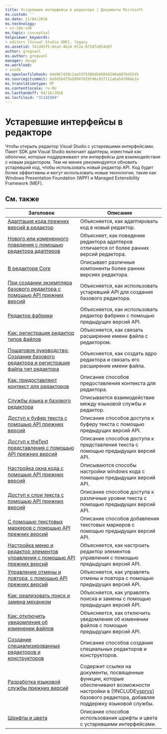 ```yaml
---
title: Устаревшие интерфейсы в редакторе | Документы Microsoft
ms.custom: ''
ms.date: 11/04/2016
ms.technology:
- vs-ide-sdk
ms.topic: conceptual
helpviewer_keywords:
- editors [Visual Studio SDK], legacy
ms.assetid: 741d45f5-0ea3-4614-972a-8728fe054e07
author: gregvanl
ms.author: gregvanl
manager: douge
ms.workload:
- vssdk
ms.openlocfilehash: 64e867430c2ae55f530bdb66844240a887bd5545
ms.sourcegitcommit: 6a9d5bd75e50947659fd6c837111a6a547884e2a
ms.translationtype: MT
ms.contentlocale: ru-RU
ms.lasthandoff: 04/16/2018
ms.locfileid: "31142904"
---
```

# <a name="legacy-interfaces-in-the-editor"></a>Устаревшие интерфейсы в редакторе
Чтобы открыть редактор Visual Studio с устаревшими интерфейсами. Пакет SDK для Visual Studio включает адаптеры, известный как *оболочки*, которые поддерживают эти интерфейсы для взаимодействия с новым редактором. Тем не менее рекомендуется обновить устаревший код, чтобы использовать новый редактор API. Код будет более эффективны и могут использовать новые технологии, такие как Windows Presentation Foundation (WPF) и Managed Extensibility Framework (MEF).  
  
## <a name="related-topics"></a>См. также  
  
|Заголовок|Описание|  
|-----------|-----------------|  
|[Адаптация кода прежних версий в редактор](../extensibility/adapting-legacy-code-to-the-editor.md)|Объясняется, как адаптировать код в новый редактор.|  
|[Нового или измененного поведения с помощью редактора адаптеров](../extensibility/new-or-changed-behavior-with-editor-adapters.md)|Объясняет, как поведение редактора адаптеров отличается от более ранних версий редактора.|  
|[В редакторе Core](../extensibility/inside-the-core-editor.md)|Описывает различные компоненты более ранних версиях редактора.|  
|[При создании экземпляра базового редактора с помощью API прежних версий](../extensibility/instantiating-the-core-editor-by-using-the-legacy-api.md)|Объясняется, как использовать устаревший API для создания базового редактора.|  
|[Редактор фабрики](../extensibility/editor-factories.md)|Объясняется, как использовать редактор фабрики с помощью предыдущих версий API.|  
|[Как: регистрация редактор типов файлов](../extensibility/how-to-register-editor-file-types.md)|Объясняется, как связать расширение имени файла с редактором.|  
|[Пошаговое руководство: Создание базового редактора и регистрация файла тип редактора](../extensibility/walkthrough-creating-a-core-editor-and-registering-an-editor-file-type.md)|Объясняется, как создать ядро редактора и связать его расширение имени файла.|  
|[Как: предоставляют контекст для редакторов](../extensibility/how-to-provide-context-for-editors.md)|Описание способов предоставления контекста для редактора.|  
|[Службы языка и базового редактора](../extensibility/language-services-and-the-core-editor.md)|Описывается взаимодействие между языковой службы и редактор.|  
|[Доступ к буфер текста с помощью API прежних версий](../extensibility/accessing-the-text-buffer-by-using-the-legacy-api.md)|Описание способов доступа к буферу текста с помощью предыдущих версий API.|  
|[Доступ к theText представления с помощью API прежних версий](../extensibility/accessing-thetext-view-by-using-the-legacy-api.md)|Описание способов доступа к представления текста с помощью предыдущих версий API.|  
|[Настройка окна кода с помощью API прежних версий](../extensibility/customizing-code-windows-by-using-the-legacy-api.md)|Описываются способы настройки windows кода с помощью предыдущих версий API.|  
|[Доступ к слои текста с помощью API прежних версий](../extensibility/accessing-text-layers-by-using-the-legacy-api.md)|Описание способов доступа к различные уровни текста с помощью предыдущих версий API.|  
|[С помощью текстовых маркеров с помощью API прежних версий](../extensibility/using-text-markers-with-the-legacy-api.md)|Описание способов добавления текстовых маркеров с помощью предыдущих версий API.|  
|[Настройка меню и редактор элементов управления с помощью API прежних версий](../extensibility/customizing-editor-controls-and-menus-by-using-the-legacy-api.md)|Объясняется, как настроить редактор элементов управления с помощью предыдущих версий API.|  
|[Управление отмены и повтора, с помощью API прежних версий](../extensibility/managing-undo-and-redo-by-using-the-legacy-api.md)|Объясняется, как управлять отмены и повтора с помощью предыдущих версий API.|  
|[Как: реализовать поиск и замена механизм](../extensibility/how-to-implement-the-find-and-replace-mechanism.md)|Объясняется, как управлять поиска и замены с помощью предыдущих версий API.|  
|[Как: отключить уведомления об изменении файлов](../extensibility/how-to-suppress-file-change-notifications.md)|Объясняется, как отключить уведомления об изменении файлов с помощью предыдущих версий API.|  
|[Создание специализированных редакторов и конструкторов](../extensibility/creating-custom-editors-and-designers.md)|Описание способов создания специальных редакторов и конструкторов.|  
|[Разработка языковой службы прежних версий](../extensibility/internals/developing-a-legacy-language-service.md)|Содержит ссылки на документы, посвященные функции, которые обеспечивают возможности настройки в [!INCLUDE[vsprvs](../code-quality/includes/vsprvs_md.md)] базового редактора, добавляя поддержку языковой службы.|  
|[Шрифты и цвета](../extensibility/using-fonts-and-colors.md)|Описание способов использования шрифты и цвета с устаревшими интерфейсами.|